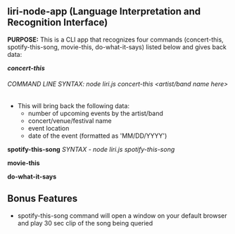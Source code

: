 ## liri-node-app (Language Interpretation and Recognition Interface)
**PURPOSE:** This is a CLI app that recognizes four commands (concert-this, spotify-this-song, movie-this, do-what-it-says) listed below and gives back data:

***concert-this***
###### COMMAND LINE SYNTAX: node liri.js concert-this <artist/band name here>
* This will bring back the following data:
  * number of upcoming events by the artist/band
  * concert/venue/festival name
  * event location
  * date of the event (formatted as 'MM/DD/YYYY')
  
[]()

**spotify-this-song** *SYNTAX - node liri.js spotify-this-song <song name here>*
  
**movie-this**

**do-what-it-says**

## Bonus Features
* spotify-this-song command will open a window on your default browser and play 30 sec clip of the song being queried
